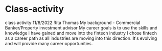 # Class-activity
class activity 11/8/2022
Rita Thomas
My background - Commercial Banker/Property investment advisor
My career goals is to use the skills and knowledge I have gained and move into the fintech industry
I chose fintech as a career path as all industries are moving into this direction.  It's evolving and will provide many career opportunities.
